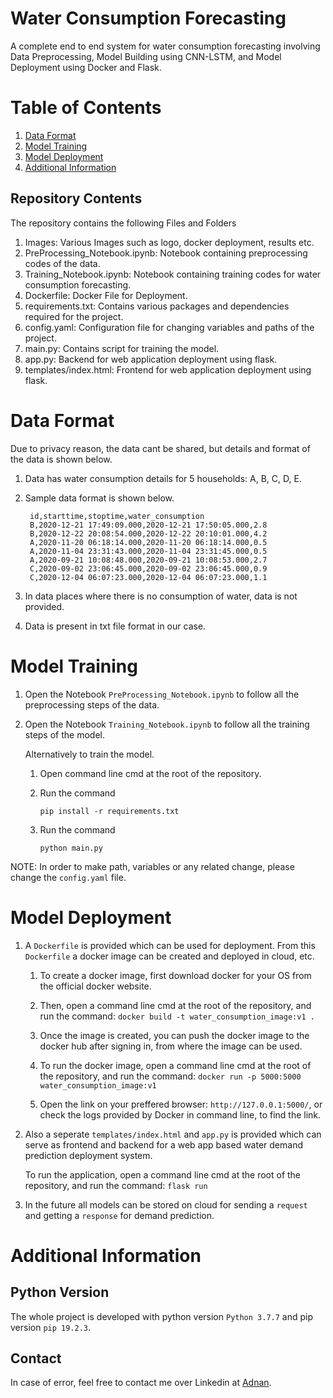 # Water Consumption Forecasting
A complete end to end system for water consumption forecasting involving Data Preprocessing, Model Building using CNN-LSTM, and Model Deployment using Docker and Flask.


# Table of Contents
1. [ Data Format ](#data)
2. [ Model Training ](#Using)
3. [ Model Deployment ](#Future_scope) 
4. [ Additional Information ](#info)

## Repository Contents
The repository contains the following Files and Folders

1. Images: Various Images such as logo, docker deployment, results etc.
2. PreProcessing_Notebook.ipynb: Notebook containing preprocessing codes of the data.
3. Training_Notebook.ipynb: Notebook containing training codes for water consumption forecasting.
4. Dockerfile: Docker File for Deployment.
5. requirements.txt: Contains various packages and dependencies required for the project.
6. config.yaml: Configuration file for changing variables and paths of the project.
7. main.py: Contains script for training the model.
8. app.py: Backend for web application deployment using flask.
9. templates/index.html: Frontend for web application deployment using flask.



<a name="data"></a>
# Data Format

Due to privacy reason, the data cant be shared, but details and format of the data is shown below.

1. Data has water consumption details for 5 households: A, B, C, D, E.
2. Sample data format is shown below.

        id,starttime,stoptime,water_consumption
        B,2020-12-21 17:49:09.000,2020-12-21 17:50:05.000,2.8
        B,2020-12-22 20:08:54.000,2020-12-22 20:10:01.000,4.2
        A,2020-11-20 06:18:14.000,2020-11-20 06:18:14.000,0.5
        A,2020-11-04 23:31:43.000,2020-11-04 23:31:45.000,0.5
        A,2020-09-21 10:08:48.000,2020-09-21 10:08:53.000,2.7
        C,2020-09-02 23:06:45.000,2020-09-02 23:06:45.000,0.9
        C,2020-12-04 06:07:23.000,2020-12-04 06:07:23.000,1.1

3. In data places where there is no consumption of water, data is not provided.

4. Data is present in txt file format in our case.



<a name="using"></a>
# Model Training

1. Open the Notebook `PreProcessing_Notebook.ipynb` to follow all the preprocessing steps of the data.

2. Open the Notebook `Training_Notebook.ipynb` to follow all the training steps of the model.
     
    Alternatively to train the model.

    1.  Open command line cmd at the root of the repository.

    2.  Run the command   

        `pip install -r requirements.txt` 

    3. Run the command 

        `python main.py`

NOTE:  In order to make path, variables or any related change, please change the `config.yaml` file. 

<a name="Model Deployment"></a>
# Model Deployment

1. A `Dockerfile` is provided which can be used for deployment. From this `Dockerfile` a docker image can be created and deployed in cloud, etc.

    1. To create a docker image, first download docker for your OS from the official docker website.
    
    2. Then, open a command line cmd at the root of the repository, and run the command: `docker build -t water_consumption_image:v1 .`

    3. Once the image is created, you can push the docker image to the docker hub after signing in, from where the image can be used.

    4. To run the docker image, open a command line cmd at the root of the repository, and run the command: `docker run -p 5000:5000 water_consumption_image:v1`

    5. Open the link on your preffered browser: `http://127.0.0.1:5000/`, or check the logs provided by Docker in command line, to find the link.

2. Also a seperate `templates/index.html` and `app.py` is provided which can serve as frontend and backend for a web app based water demand prediction deployment system.

    To run the application, open a command line cmd at the root of the repository, and run the command: `flask run`

3. In the future all models can be stored on cloud for sending a `request` and getting a `response` for demand prediction.


<a name="Version"></a>

<a name="info"></a>
# Additional Information
## Python Version
The whole project is developed with python version `Python 3.7.7` and pip version `pip 19.2.3`.
## Contact
In case of error, feel free to contact me over Linkedin at [Adnan](https://www.linkedin.com/in/adnan-karol-aa1666179/).

